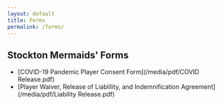 ```yaml
---
layout: default
title: Forms
permalink: /forms/
---
```


## Stockton Mermaids' Forms

* [COVID-19 Pandemic Player Consent Form](/media/pdf/COVID Release.pdf)
* [Player Waiver, Release of Liablility, and Indemnification Agreement](/media/pdf/Liability Release.pdf)
